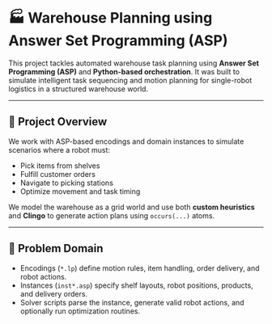 # 🏭 Warehouse Planning using Answer Set Programming (ASP)

This project tackles automated warehouse task planning using **Answer Set Programming (ASP)** and **Python-based orchestration**. It was built to simulate intelligent task sequencing and motion planning for single-robot logistics in a structured warehouse world.

---

## 🔧 Project Overview

We work with ASP-based encodings and domain instances to simulate scenarios where a robot must:
- Pick items from shelves
- Fulfill customer orders
- Navigate to picking stations
- Optimize movement and task timing

We model the warehouse as a grid world and use both **custom heuristics** and **Clingo** to generate action plans using `occurs(...)` atoms.

---

## 🧠 Problem Domain

- Encodings (`*.lp`) define motion rules, item handling, order delivery, and robot actions.
- Instances (`inst*.asp`) specify shelf layouts, robot positions, products, and delivery orders.
- Solver scripts parse the instance, generate valid robot actions, and optionally run optimization routines.

